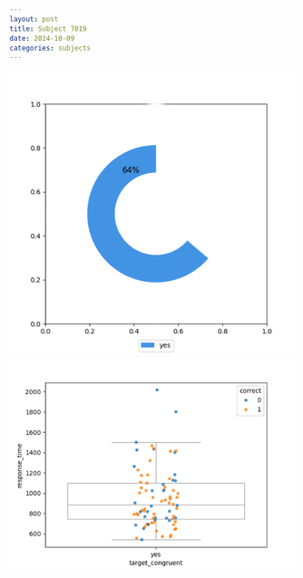 ```yaml
---
layout: post
title: Subject 7019
date: 2024-10-09
categories: subjects
---
```


![](data/7019/run-6/7019_accuracy_target_congruence.png)
![](data/7019/run-6/7019_rt_congruence.png)
